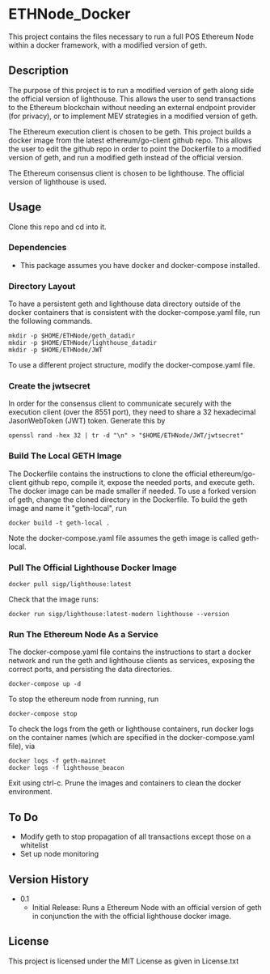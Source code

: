 # ETHNode_Docker

This project contains the files necessary to run a full POS Ethereum Node within a docker framework, with a modified version of geth. 

## Description

The purpose of this project is to run a modified version of geth along side the official version of lighthouse. This allows the user to send transactions to the Ethereum blockchain without needing an external endpoint provider (for privacy), or to implement MEV strategies in a modified version of geth. 

The Ethereum execution client is chosen to be geth. This project builds a docker image from the latest ethereum/go-client github repo. This allows the user to edit the github repo in order to point the Dockerfile to a modified version of geth, and run a modified geth instead of the official version. 

The Ethereum consensus client is chosen to be lighthouse. The official version of lighthouse is used. 


## Usage

Clone this repo and cd into it. 

### Dependencies

* This package assumes you have docker and docker-compose installed. 

### Directory Layout 

To have a persistent geth and lighthouse data directory outside of the docker containers that is consistent with the docker-compose.yaml file, run the following commands. 
```
mkdir -p $HOME/ETHNode/geth_datadir 
mkdir -p $HOME/ETHNode/lighthouse_datadir 
mkdir -p $HOME/ETHNode/JWT 
```

To use a different project structure, modify the docker-compose.yaml file. 

### Create the jwtsecret

In order for the consensus client to communicate securely with the execution client (over the 8551 port), they need to share a 32 hexadecimal JasonWebToken (JWT) token. Generate this by 

```
openssl rand -hex 32 | tr -d "\n" > "$HOME/ETHNode/JWT/jwtsecret"
```

### Build The Local GETH Image 

The Dockerfile contains the instructions to clone the official ethereum/go-client github repo, compile it, expose the needed ports, and execute geth. The docker image can be made smaller if needed. To use a forked version of geth, change the cloned directory in the Dockerfile. To build the geth image and name it "geth-local", run  

```
docker build -t geth-local . 
```

Note the docker-compose.yaml file assumes the geth image is called geth-local. 

### Pull The Official Lighthouse Docker Image

```
docker pull sigp/lighthouse:latest
```

Check that the image runs: 

```
docker run sigp/lighthouse:latest-modern lighthouse --version 
```

### Run The Ethereum Node As a Service 

The docker-compose.yaml file contains the instructions to start a docker network and run the geth and lighthouse clients as services, exposing the correct ports, and persisting the data directories.

```
docker-compose up -d 
```

To stop the ethereum node from running, run
```
docker-compose stop
```

To check the logs from the geth or lighthouse containers, run docker logs on the container names (which are specified in the docker-compose.yaml file), via 
```
docker logs -f geth-mainnet 
docker logs -f lighthouse_beacon
```

Exit using ctrl-c. Prune the images and containers to clean the docker environment. 


## To Do

* Modify geth to stop propagation of all transactions except those on a whitelist
* Set up node monitoring 



## Version History

* 0.1
    * Initial Release: Runs a Ethereum Node with an official version of geth in conjunction the with the official lighthouse docker image.  

## License

This project is licensed under the MIT License as given in License.txt

